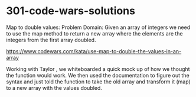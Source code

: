 # 301-code-wars-solutions
Map to double values:
Problem Domain: Given an array of integers we need to use the map method to return a new array where the elements are the integers from the first array doubled.

https://www.codewars.com/kata/use-map-to-double-the-values-in-an-array

Working with Taylor , we whiteboarded a quick mock up of how we thought the function would work. We then used the documentation to figure out the syntax and just told the function to take the old array and transform it (map) to a new array with the values doubled. 